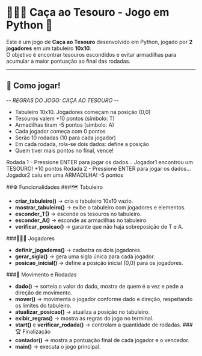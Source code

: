 # 🎲🏴‍☠️ Caça ao Tesouro - Jogo em Python 🐍

Este é um jogo de **Caça ao Tesouro** desenvolvido em Python, jogado por **2 jogadores** em um tabuleiro **10x10**.  
O objetivo é encontrar tesouros escondidos e evitar armadilhas para acumular a maior pontuação ao final das rodadas.

---

## 🚀 Como jogar!
*-- REGRAS DO JOGO: CAÇA AO TESOURO --*
- Tabuleiro 10x10. Jogadores começam na posição (0,0)
- Tesouros valem +10 pontos (símbolo: T)
- Armadilhas tiram -5 pontos (símbolo: A)
- Cada jogador começa com 0 pontos
- Serão 10 rodadas (10 para cada jogador)
- Em cada rodada, rola-se dois dados: define a posição
- Quem tiver mais pontos no final, vence!

Rodada 1 - Pressione ENTER para jogar os dados...
Jogador1 encontrou um TESOURO! +10 pontos
Rodada 2 - Pressione ENTER para jogar os dados...
Jogador2 caiu em uma ARMADILHA! -5 pontos

##⚙️ Funcionalidades
###🗺️ Tabuleiro
- **criar_tabuleiro()** → cria o tabuleiro 10x10 vazio.
- **mostrar_tabuleiro()** → exibe o tabuleiro com jogadores e elementos.
- **esconder_T()** → esconde os tesouros no tabuleiro.
- **esconder_A()** → esconde as armadilhas no tabuleiro.
- **verificar_posicao()** → garante que não haja sobreposição de T e A.

###🧑‍🤝‍🧑 Jogadores
- **definir_jogadores()** → cadastra os dois jogadores.
- **gerar_sigla()** → gera uma sigla única para cada jogador.
- **posicao_inicial()** → define a posição inicial (0,0) para os jogadores.

###🎲 Movimento e Rodadas
- **dado()** → sorteia o valor do dado, mostra de quem é a vez e pede a direção de movimento.
- **mover()** → movimenta o jogador conforme dado e direção, respeitando os limites do tabuleiro.
- **atualizar_posicao()** → atualiza a posição no tabuleiro.
- **exibir_regras()** → mostra as regras do jogo no terminal.
- **start()** e **verificar_rodada()** → controlam a quantidade de rodadas.
###🏆 Finalização
- **contador()** → mostra a pontuação final de cada jogador e o vencedor.
- **main()** → executa o jogo principal.
